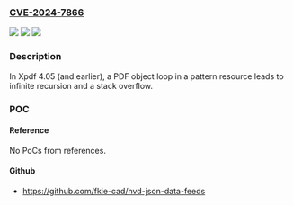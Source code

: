 ### [CVE-2024-7866](https://cve.mitre.org/cgi-bin/cvename.cgi?name=CVE-2024-7866)
![](https://img.shields.io/static/v1?label=Product&message=Xpdf&color=blue)
![](https://img.shields.io/static/v1?label=Version&message=0%3C%3D%204.05%20&color=brighgreen)
![](https://img.shields.io/static/v1?label=Vulnerability&message=CWE-674%20Uncontrolled%20Recursion&color=brighgreen)

### Description

In Xpdf 4.05 (and earlier), a PDF object loop in a pattern resource leads to infinite recursion and a stack overflow.

### POC

#### Reference
No PoCs from references.

#### Github
- https://github.com/fkie-cad/nvd-json-data-feeds

